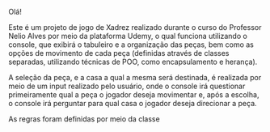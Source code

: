Olá!

Este é um projeto de jogo de Xadrez realizado durante o curso do Professor Nelio Alves por meio da plataforma Udemy, o qual funciona utilizando o console, que exibirá o tabuleiro e a organização das peças, bem como as opções de movimento de cada peça (definidas através de classes separadas, utilizando técnicas de POO, como encapsulamento e herança). 

A seleção da peça, e a casa a qual a mesma será destinada, é realizada por meio de um input realizado pelo usuário, onde o console irá questionar primeiramente qual a peça o jogador deseja movimentar e, após a escolha, o console irá perguntar para qual casa o jogador deseja direcionar a peça. 

As regras foram definidas por meio da classe 
